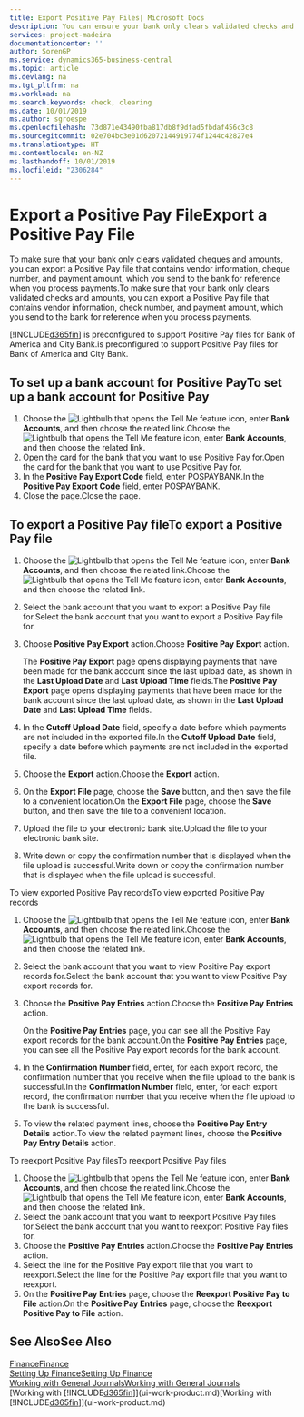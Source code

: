 ```yaml
---
title: Export Positive Pay Files| Microsoft Docs
description: You can ensure your bank only clears validated checks and amounts by exporting a Positive Pay file that contains vendor and payment information.
services: project-madeira
documentationcenter: ''
author: SorenGP
ms.service: dynamics365-business-central
ms.topic: article
ms.devlang: na
ms.tgt_pltfrm: na
ms.workload: na
ms.search.keywords: check, clearing
ms.date: 10/01/2019
ms.author: sgroespe
ms.openlocfilehash: 73d871e43490fba817db8f9dfad5fbdaf456c3c8
ms.sourcegitcommit: 02e704bc3e01d62072144919774f1244c42827e4
ms.translationtype: HT
ms.contentlocale: en-NZ
ms.lasthandoff: 10/01/2019
ms.locfileid: "2306284"
---
```

# <a name="export-a-positive-pay-file"></a><span data-ttu-id="9d29d-103">Export a Positive Pay File</span><span class="sxs-lookup"><span data-stu-id="9d29d-103">Export a Positive Pay File</span></span>
<span data-ttu-id="9d29d-104">To make sure that your bank only clears validated cheques and amounts, you can export a Positive Pay file that contains vendor information, cheque number, and payment amount, which you send to the bank for reference when you process payments.</span><span class="sxs-lookup"><span data-stu-id="9d29d-104">To make sure that your bank only clears validated checks and amounts, you can export a Positive Pay file that contains vendor information, check number, and payment amount, which you send to the bank for reference when you process payments.</span></span>

[!INCLUDE[d365fin](includes/d365fin_md.md)] <span data-ttu-id="9d29d-105">is preconfigured to support Positive Pay files for Bank of America and City Bank.</span><span class="sxs-lookup"><span data-stu-id="9d29d-105">is preconfigured to support Positive Pay files for Bank of America and City Bank.</span></span>

## <a name="to-set-up-a-bank-account-for-positive-pay"></a><span data-ttu-id="9d29d-106">To set up a bank account for Positive Pay</span><span class="sxs-lookup"><span data-stu-id="9d29d-106">To set up a bank account for Positive Pay</span></span>
1. <span data-ttu-id="9d29d-107">Choose the ![Lightbulb that opens the Tell Me feature](media/ui-search/search_small.png "Tell me what you want to do") icon, enter **Bank Accounts**, and then choose the related link.</span><span class="sxs-lookup"><span data-stu-id="9d29d-107">Choose the ![Lightbulb that opens the Tell Me feature](media/ui-search/search_small.png "Tell me what you want to do") icon, enter **Bank Accounts**, and then choose the related link.</span></span>
2. <span data-ttu-id="9d29d-108">Open the card for the bank that you want to use Positive Pay for.</span><span class="sxs-lookup"><span data-stu-id="9d29d-108">Open the card for the bank that you want to use Positive Pay for.</span></span>
3. <span data-ttu-id="9d29d-109">In the **Positive Pay Export Code** field, enter POSPAYBANK.</span><span class="sxs-lookup"><span data-stu-id="9d29d-109">In the **Positive Pay Export Code** field, enter POSPAYBANK.</span></span>
4. <span data-ttu-id="9d29d-110">Close the page.</span><span class="sxs-lookup"><span data-stu-id="9d29d-110">Close the page.</span></span>

## <a name="to-export-a-positive-pay-file"></a><span data-ttu-id="9d29d-111">To export a Positive Pay file</span><span class="sxs-lookup"><span data-stu-id="9d29d-111">To export a Positive Pay file</span></span>
1. <span data-ttu-id="9d29d-112">Choose the ![Lightbulb that opens the Tell Me feature](media/ui-search/search_small.png "Tell me what you want to do") icon, enter **Bank Accounts**, and then choose the related link.</span><span class="sxs-lookup"><span data-stu-id="9d29d-112">Choose the ![Lightbulb that opens the Tell Me feature](media/ui-search/search_small.png "Tell me what you want to do") icon, enter **Bank Accounts**, and then choose the related link.</span></span>
2. <span data-ttu-id="9d29d-113">Select the bank account that you want to export a Positive Pay file for.</span><span class="sxs-lookup"><span data-stu-id="9d29d-113">Select the bank account that you want to export a Positive Pay file for.</span></span>
3. <span data-ttu-id="9d29d-114">Choose **Positive Pay Export** action.</span><span class="sxs-lookup"><span data-stu-id="9d29d-114">Choose **Positive Pay Export** action.</span></span>

    <span data-ttu-id="9d29d-115">The **Positive Pay Export** page opens displaying payments that have been made for the bank account since the last upload date, as shown in the **Last Upload Date** and **Last Upload Time** fields.</span><span class="sxs-lookup"><span data-stu-id="9d29d-115">The **Positive Pay Export** page opens displaying payments that have been made for the bank account since the last upload date, as shown in the **Last Upload Date** and **Last Upload Time** fields.</span></span>
4. <span data-ttu-id="9d29d-116">In the **Cutoff Upload Date** field, specify a date before which payments are not included in the exported file.</span><span class="sxs-lookup"><span data-stu-id="9d29d-116">In the **Cutoff Upload Date** field, specify a date before which payments are not included in the exported file.</span></span>
5. <span data-ttu-id="9d29d-117">Choose the **Export** action.</span><span class="sxs-lookup"><span data-stu-id="9d29d-117">Choose the **Export** action.</span></span>
6. <span data-ttu-id="9d29d-118">On the **Export File** page, choose the **Save** button, and then save the file to a convenient location.</span><span class="sxs-lookup"><span data-stu-id="9d29d-118">On the **Export File** page, choose the **Save** button, and then save the file to a convenient location.</span></span>
7. <span data-ttu-id="9d29d-119">Upload the file to your electronic bank site.</span><span class="sxs-lookup"><span data-stu-id="9d29d-119">Upload the file to your electronic bank site.</span></span>
8. <span data-ttu-id="9d29d-120">Write down or copy the confirmation number that is displayed when the file upload is successful.</span><span class="sxs-lookup"><span data-stu-id="9d29d-120">Write down or copy the confirmation number that is displayed when the file upload is successful.</span></span>

<span data-ttu-id="9d29d-121">To view exported Positive Pay records</span><span class="sxs-lookup"><span data-stu-id="9d29d-121">To view exported Positive Pay records</span></span>

1. <span data-ttu-id="9d29d-122">Choose the ![Lightbulb that opens the Tell Me feature](media/ui-search/search_small.png "Tell me what you want to do") icon, enter **Bank Accounts**, and then choose the related link.</span><span class="sxs-lookup"><span data-stu-id="9d29d-122">Choose the ![Lightbulb that opens the Tell Me feature](media/ui-search/search_small.png "Tell me what you want to do") icon, enter **Bank Accounts**, and then choose the related link.</span></span>
2. <span data-ttu-id="9d29d-123">Select the bank account that you want to view Positive Pay export records for.</span><span class="sxs-lookup"><span data-stu-id="9d29d-123">Select the bank account that you want to view Positive Pay export records for.</span></span>
3. <span data-ttu-id="9d29d-124">Choose the **Positive Pay Entries** action.</span><span class="sxs-lookup"><span data-stu-id="9d29d-124">Choose the **Positive Pay Entries** action.</span></span>

    <span data-ttu-id="9d29d-125">On the **Positive Pay Entries** page, you can see all the Positive Pay export records for the bank account.</span><span class="sxs-lookup"><span data-stu-id="9d29d-125">On the **Positive Pay Entries** page, you can see all the Positive Pay export records for the bank account.</span></span>
4. <span data-ttu-id="9d29d-126">In the **Confirmation Number** field, enter, for each export record, the confirmation number that you receive when the file upload to the bank is successful.</span><span class="sxs-lookup"><span data-stu-id="9d29d-126">In the **Confirmation Number** field, enter, for each export record, the confirmation number that you receive when the file upload to the bank is successful.</span></span>
5. <span data-ttu-id="9d29d-127">To view the related payment lines, choose the **Positive Pay Entry Details** action.</span><span class="sxs-lookup"><span data-stu-id="9d29d-127">To view the related payment lines, choose the **Positive Pay Entry Details** action.</span></span>

<span data-ttu-id="9d29d-128">To reexport Positive Pay files</span><span class="sxs-lookup"><span data-stu-id="9d29d-128">To reexport Positive Pay files</span></span>

1. <span data-ttu-id="9d29d-129">Choose the ![Lightbulb that opens the Tell Me feature](media/ui-search/search_small.png "Tell me what you want to do") icon, enter **Bank Accounts**, and then choose the related link.</span><span class="sxs-lookup"><span data-stu-id="9d29d-129">Choose the ![Lightbulb that opens the Tell Me feature](media/ui-search/search_small.png "Tell me what you want to do") icon, enter **Bank Accounts**, and then choose the related link.</span></span>
2. <span data-ttu-id="9d29d-130">Select the bank account that you want to reexport Positive Pay files for.</span><span class="sxs-lookup"><span data-stu-id="9d29d-130">Select the bank account that you want to reexport Positive Pay files for.</span></span>
3. <span data-ttu-id="9d29d-131">Choose the **Positive Pay Entries** action.</span><span class="sxs-lookup"><span data-stu-id="9d29d-131">Choose the **Positive Pay Entries** action.</span></span>
4. <span data-ttu-id="9d29d-132">Select the line for the Positive Pay export file that you want to reexport.</span><span class="sxs-lookup"><span data-stu-id="9d29d-132">Select the line for the Positive Pay export file that you want to reexport.</span></span>
5. <span data-ttu-id="9d29d-133">On the **Positive Pay Entries** page, choose the **Reexport Positive Pay to File** action.</span><span class="sxs-lookup"><span data-stu-id="9d29d-133">On the **Positive Pay Entries** page, choose the **Reexport Positive Pay to File** action.</span></span>

## <a name="see-also"></a><span data-ttu-id="9d29d-134">See Also</span><span class="sxs-lookup"><span data-stu-id="9d29d-134">See Also</span></span>
[<span data-ttu-id="9d29d-135">Finance</span><span class="sxs-lookup"><span data-stu-id="9d29d-135">Finance</span></span>](finance.md)  
[<span data-ttu-id="9d29d-136">Setting Up Finance</span><span class="sxs-lookup"><span data-stu-id="9d29d-136">Setting Up Finance</span></span>](finance-setup-finance.md)  
[<span data-ttu-id="9d29d-137">Working with General Journals</span><span class="sxs-lookup"><span data-stu-id="9d29d-137">Working with General Journals</span></span>](ui-work-general-journals.md)  
<span data-ttu-id="9d29d-138">[Working with [!INCLUDE[d365fin](includes/d365fin_md.md)]](ui-work-product.md)</span><span class="sxs-lookup"><span data-stu-id="9d29d-138">[Working with [!INCLUDE[d365fin](includes/d365fin_md.md)]](ui-work-product.md)</span></span>
